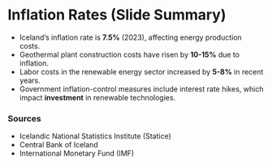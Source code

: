 # Inflation Rates (Slide Summary)

- Iceland’s inflation rate is **7.5%** (2023), affecting energy production costs.
- Geothermal plant construction costs have risen by **10-15%** due to inflation.
- Labor costs in the renewable energy sector increased by **5-8%** in recent years.
- Government inflation-control measures include interest rate hikes, which impact **investment** in renewable technologies.

### Sources
- Icelandic National Statistics Institute (Statice)
- Central Bank of Iceland
- International Monetary Fund (IMF)